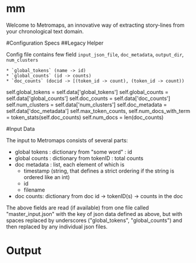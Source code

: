 mm
==

Welcome to Metromaps, an innovative way of extracting story-lines from your chronological text domain.


#Configuration Specs
##Legacy Helper

Config file contains few field `input_json_file`, `doc_metadata`, `output_dir`, `num_clusters`

    * `global_tokens` (name -> id)
    * `global_counts` (id -> counts)
    * `doc_counts` (docid -> [(token_id -> count), (token_id -> count))



self.global_tokens = self.data['global_tokens']
        self.global_counts = self.data['global_counts']
        self.doc_counts = self.data['doc_counts']
        self.num_clusters = self.data['num_clusters']
        self.doc_metadata = self.data['doc_metadata']
        self.max_token_counts, self.num_docs_with_term = token_stats(self.doc_counts)
        self.num_docs = len(doc_counts)

#Input Data

The input to Metromaps consists of several parts:

* global tokens : dictionary from "some word" : id
* global counts : dictionary from tokenID : total counts
* doc metadata : list, each element of which is
  * timestamp (string, that defines a strict ordering if the string is ordered like an int)
  * id
  * filename
* doc counts: dictionary from doc id -> tokenID(s) -> counts in the doc

The above fields are read (if available) from one file called "master_input.json" with the key of json data defined as above, but with spaces replaced by underscores ("global_tokens", "global_counts") and then replaced by any individual json files. 

# Output
